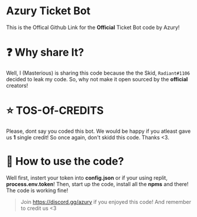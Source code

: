 # Azury Ticket Bot
This is the Offical Github Link for the **Official** Ticket Bot code by Azury!

# ❓ Why share It?
Well, I (Masterious) is sharing this code because the the Skid, `Radiant#1106` decided to leak my code.
So, why not make it open sourced by the **official** creators!

# ⭐ TOS-Of-CREDITS
Please, dont say you coded this bot. We would be happy if you atleast gave us **1** single credit!
So once again, don't skidd this code. Thanks <3.

# 💪 How to use the code?
Well first, instert your token into **config.json** or if your using replit, **process.env.token**!
Then, start up the code, install all the **npms** and there! The code is working fine!


> Join https://discord.gg/azury if you enjoyed this code! And remember to credit us <3
